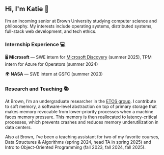 ## Hi, I'm Katie 👋

<!--
**katieli1/katieli1** is a ✨ _special_ ✨ repository because its `README.md` (this file) appears on your GitHub profile.

Here are some ideas to get you started:

- 🔭 I’m currently working on ...
- 🌱 I’m currently learning ...
- 👯 I’m looking to collaborate on ...
- 🤔 I’m looking for help with ...
- 💬 Ask me about ...
- 📫 How to reach me: ...
- 😄 Pronouns: ...
- ⚡ Fun fact: ...
-->

I’m an incoming senior at Brown University studying computer science and philosophy. My interests include operating systems, distributed systems, full-stack web development, and tech ethics. 

### Internship Experience :computer:

🖥️ **Microsoft** — SWE intern for [Microsoft Discovery](https://azure.microsoft.com/en-us/blog/transforming-rd-with-agentic-ai-introducing-microsoft-discovery/) (summer 2025), TPM intern for Azure for Operators (summer 2024)

:earth_africa: **NASA** — SWE intern at GSFC (summer 2023)

### Research and Teaching 📚

At Brown, I’m an undergraduate researcher in the [ETOS group](https://etos.cs.brown.edu/index.html). I contribute to soft memory, a software-level abstraction on top of primary storage that makes memory revocable from lower-priority processes when a machine faces memory pressure. This memory is then reallocated to latency-critical processes, which prevents crashes and reduces memory underutilization in data centers. 

Also at Brown, I’ve been a teaching assistant for two of my favorite courses, Data Structures & Algorithms (spring 2024, head TA in spring 2025) and Intro to Object-Oriented Programming (fall 2023, fall 2024, fall 2025). 
